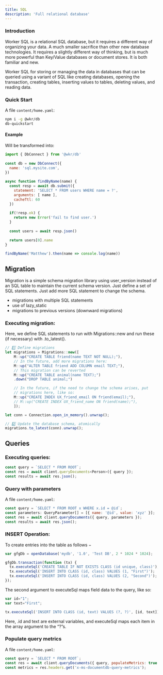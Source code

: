 ```yaml
---
title: SQL
description: 'Full relational database'
---
```


### Introduction

Worker SQL is a relational SQL database, but it requires a different way of organizing your data. A much smaller sacrifice than other new database technologies. It requires a slightly different way of thinking, but is much more powerful than Key/Value databases or document stores. It is both familiar and new.

Worker SQL for storing or managing the data in databases that can be queried using a variant of SQL like creating databases, opening the transaction, creating tables, inserting values to tables, deleting values, and reading data.

### Quick Start

A file `content/home.yaml`:

```bash
npm i -g @wkr/db
db-quickstart
```


#### Example
Will be transformed into:

```javascript
import { DbConnect } from '@wkr/db'
 
const db = new DbConnect({
  name: 'sql.mysite.com',
})
 
async function findByName(name) {
  const resp = await db.submit({
    statement: 'SELECT * FROM users WHERE name = ?',
    arguments: [ name ],
    cacheTtl: 60
  })
 
  if(!resp.ok) {
    return new Error('fail to find user.')
  }
 
  const users = await resp.json()
 
  return users[0].name
}
 
findByName('Matthew').then(name => console.log(name))
```


## Migration
Migration is a simple schema migration library using user_version instead of an SQL table to maintain the current schema version.
Just define a set of SQL statements. Just add more SQL statement to change the schema.
- migrations with multiple SQL statements
- use of lazy_static
- migrations to previous versions (downward migrations)

### Executing migration:
Here, we define SQL statements to run with Migrations::new and run these (if necessary) with .to_latest().
```javascript
// 1️⃣ Define migrations
let migrations = Migrations::new([
    M::up("CREATE TABLE friend(name TEXT NOT NULL);"),
    // In the future, add more migrations here:
    M::up("ALTER TABLE friend ADD COLUMN email TEXT;"),
    // This migration can be reverted
    M::up("CREATE TABLE animal(name TEXT);")
    .down("DROP TABLE animal;")

    // In the future, if the need to change the schema arises, put
    // migrations here, like so:
    M::up("CREATE INDEX UX_friend_email ON friend(email);"),
    // M::up("CREATE INDEX UX_friend_name ON friend(name);"),
    ]);

let conn = Connection.open_in_memory().unwrap();

// 2️⃣ Update the database schema, atomically
migrations.to_latest(conn).unwrap();
```


## Queries

### Executing queries:
```javascript
const query = `SELECT * FROM ROOT`;
const res = await client.queryDocuments<Person>({ query });
const results = await res.json();
```


### Query with parameters

A file `content/home.yaml`:

```javascript
const query = `SELECT * FROM ROOT x WHERE x.id = @id`;
const parameters: QueryParameter[] = [{ name: '@id', value: 'xyz' }];
const res = await client.queryDocuments({ query, parameters });
const results = await res.json();
```

### INSERT Operation:

To create entries into the table as follows −
```javascript
var gfgDb = openDatabase('mydb', '1.0', 'Test DB', 2 * 1024 * 1024);  

gfgDb.transaction(function (tx) {  
  tx.executeSql('CREATE TABLE IF NOT EXISTS CLASS (id unique, class)');  
  tx.executeSql('INSERT INTO CLASS (id, class) VALUES (1, "First")');  
  tx.executeSql('INSERT INTO CLASS (id, class) VALUES (2, "Second")');  
}); 
```

The second argument to executeSql maps field data to the query, like so:
```javascript
var id="1";
var text="First";

tx.executeSql('INSERT INTO CLASS (id, text) VALUES (?, ?)', [id, text]);
```
Here, .id and text are external variables, and executeSql maps each item in the array argument to the “?”s.

### Populate query metrics

A file `content/home.yaml`:

```javascript
const query = `SELECT * FROM ROOT`;
const res = await client.queryDocuments({ query, populateMetrics: true });
const metrics = res.headers.get('x-ms-documentdb-query-metrics');
```